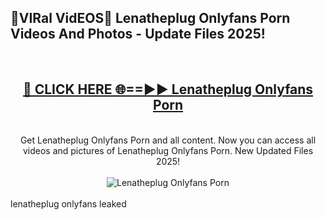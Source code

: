 <h2>🔴VIRal VidEOS🔴 Lenatheplug Onlyfans Porn Videos And Photos - Update Files 2025!</h2>
<br>
<div align="center">
<h2><a href="https://virallinks.top/odZfE0" rel="nofollow">🔴 CLICK HERE 🌐==►► Lenatheplug Onlyfans Porn</a></h2>
<br>
Get Lenatheplug Onlyfans Porn and all content. Now you can access all videos and pictures of Lenatheplug Onlyfans Porn. New Updated Files 2025!
<br>
<br>
<a href="https://virallinks.top/odZfE0" rel="nofollow" data-target="animated-image.originalLink"><img src="https://i.imgur.com/dJHk4Zq.gif)" alt="Lenatheplug Onlyfans Porn" style="max-width: 100%; display: inline-block;" data-target="animated-image.originalImage"></a>
</div>
<br>
lenatheplug onlyfans leaked